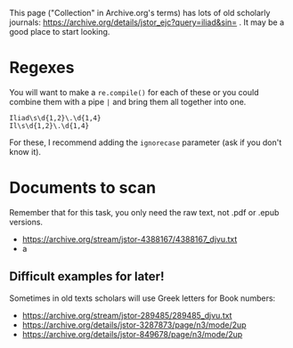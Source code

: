 This page ("Collection" in Archive.org's terms) has lots of old scholarly journals: https://archive.org/details/jstor_ejc?query=iliad&sin= . It may be a good place to start looking.


# Regexes

You will want to make a `re.compile()` for each of these or you could combine them with a pipe `|` and bring them all together into one.

```
Iliad\s\d{1,2}\.\d{1,4}
Il\s\d{1,2}\.\d{1,4}

```

For these, I recommend adding the `ignorecase` parameter (ask if you don't know it).


# Documents to scan

Remember that for this task, you only need the raw text, not .pdf or .epub versions.

- https://archive.org/stream/jstor-4388167/4388167_djvu.txt
- a


## Difficult examples for later!

Sometimes in old texts scholars will use Greek letters for Book numbers:

- https://archive.org/stream/jstor-289485/289485_djvu.txt
- https://archive.org/details/jstor-3287873/page/n3/mode/2up
- https://archive.org/details/jstor-849678/page/n3/mode/2up
